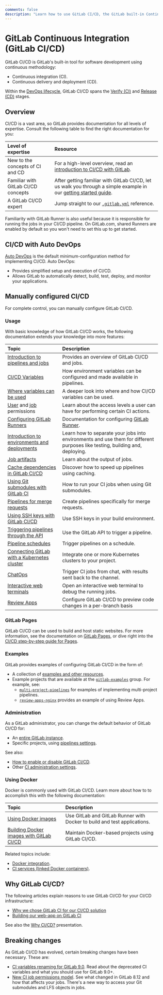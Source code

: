 ```yaml
---
comments: false
description: "Learn how to use GitLab CI/CD, the GitLab built-in Continuous Integration, Continuous Deployment, and Continuous Delivery toolset to build, test, and deploy your application."
---
```


# GitLab Continuous Integration (GitLab CI/CD)

GitLab CI/CD is GitLab's built-in tool for software development using continuous methodology:

- Continuous integration (CI).
- Continuous delivery and deployment (CD).

Within the [DevOps lifecycle](../README.md#the-entire-devops-lifecycle), GitLab CI/CD spans
the [Verify (CI)](../README.md#verify) and [Release (CD)](../README.md#release) stages.

## Overview

CI/CD is a vast area, so GitLab provides documentation for all levels of expertise. Consult the following table to find the right documentation for you:

| Level of expertise                  | Resource                                                                                                                                  |
|:------------------------------------|:------------------------------------------------------------------------------------------------------------------------------------------|
| New to the concepts of CI and CD    | For a high-level overview, read an [introduction to CI/CD with GitLab](introduction/index.md).                                            |
| Familiar with GitLab CI/CD concepts | After getting familiar with GitLab CI/CD, let us walk you through a simple example in our [getting started guide](quick_start/README.md). |
| A GitLab CI/CD expert               | Jump straight to our [`.gitlab.yml`](yaml/README.md) reference.                                                                           |

Familiarity with GitLab Runner is also useful because it is responsible for running the jobs in your
CI/CD pipeline. On GitLab.com, shared Runners are enabled by default so you won't need to set this up to get started.

## CI/CD with Auto DevOps

[Auto DevOps](../topics/autodevops/index.md) is the default minimum-configuration method for
implementing CI/CD. Auto DevOps:

- Provides simplified setup and execution of CI/CD.
- Allows GitLab to automatically detect, build, test, deploy, and monitor your applications.

## Manually configured CI/CD

For complete control, you can manually configure GitLab CI/CD.

### Usage

With basic knowledge of how GitLab CI/CD works, the following documentation extends your knowledge
into more features:

| Topic                                                                                                  | Description                                                                                                                  |
|:-------------------------------------------------------------------------------------------------------|:-----------------------------------------------------------------------------------------------------------------------------|
| [Introduction to pipelines and jobs](pipelines.md)                                                     | Provides an overview of GitLab CI/CD and jobs.                                                                               |
| [CI/CD Variables](variables/README.md)                                                                 | How environment variables can be configured and made available in pipelines.                                                 |
| [Where variables can be used](variables/where_variables_can_be_used.md)                                | A deeper look into where and how CI/CD variables can be used.                                                                |
| [User](../user/permissions.md#gitlab-ci) and [job](../user/permissions.md#job-permissions) permissions | Learn about the access levels a user can have for performing certain CI actions.                                             |
| [Configuring GitLab Runners](runners/README.md)                                                        | Documentation for configuring [GitLab Runner](https://docs.gitlab.com/runner/).                                              |
| [Introduction to environments and deployments](environments.md)                                        | Learn how to separate your jobs into environments and use them for different purposes like testing, building and, deploying. |
| [Job artifacts](../user/project/pipelines/job_artifacts.md)                                            | Learn about the output of jobs.                                                                                              |
| [Cache dependencies in GitLab CI/CD](caching/index.md)                                                 | Discover how to speed up pipelines using caching.                                                                            |
| [Using Git submodules with GitLab CI](git_submodules.md)                                               | How to run your CI jobs when using Git submodules.                                                                           |
| [Pipelines for merge requests](merge_request_pipelines/index.md)                                       | Create pipelines specifically for merge requests.                                                                            |
| [Using SSH keys with GitLab CI/CD](ssh_keys/README.md)                                                 | Use SSH keys in your build environment.                                                                                      |
| [Triggering pipelines through the API](triggers/README.md)                                             | Use the GitLab API to trigger a pipeline.                                                                                    |
| [Pipeline schedules](../user/project/pipelines/schedules.md)                                           | Trigger pipelines on a schedule.                                                                                             |
| [Connecting GitLab with a Kubernetes cluster](../user/project/clusters/index.md)                       | Integrate one or more Kubernetes clusters to your project.                                                                   |
| [ChatOps](chatops/README.md)                                                                           | Trigger CI jobs from chat, with results sent back to the channel.                                                            |
| [Interactive web terminals](interactive_web_terminal/index.md)                                         | Open an interactive web terminal to debug the running jobs.                                                                  |
| [Review Apps](review_apps/index.md)                                                                    | Configure GitLab CI/CD to preview code changes in a per-branch basis                                                         |

### GitLab Pages

GitLab CI/CD can be used to build and host static websites. For more information, see the
documentation on [GitLab Pages](../user/project/pages/index.md),
or dive right into the [CI/CD step-by-step guide for Pages](../user/project/pages/getting_started_part_four.md).

### Examples

GitLab provides examples of configuring GitLab CI/CD in the form of:

- A collection of [examples and other resources](examples/README.md).
- Example projects that are available at the [`gitlab-examples`](https://gitlab.com/gitlab-examples) group. For example, see:
  - [`multi-project-pipelines`](https://gitlab.com/gitlab-examples/multi-project-pipelines) for examples of implementing multi-project pipelines.
  - [`review-apps-nginx`](https://gitlab.com/gitlab-examples/review-apps-nginx/) provides an example of using Review Apps.

### Administration

As a GitLab administrator, you can change the default behavior of GitLab CI/CD for:

- An [entire GitLab instance](../user/admin_area/settings/continuous_integration.md).
- Specific projects, using [pipelines settings](../user/project/pipelines/settings.md).

See also:

- [How to enable or disable GitLab CI/CD](enable_or_disable_ci.md).
- Other [CI administration settings](../administration/index.md#continuous-integration-settings).

### Using Docker

Docker is commonly used with GitLab CI/CD. Learn more about how to to accomplish this with the following
documentation:

| Topic                                                                    | Description                                                              |
|:-------------------------------------------------------------------------|:-------------------------------------------------------------------------|
| [Using Docker images](docker/using_docker_images.md)                     | Use GitLab and GitLab Runner with Docker to build and test applications. |
| [Building Docker images with GitLab CI/CD](docker/using_docker_build.md) | Maintain Docker-based projects using GitLab CI/CD.                       |

Related topics include:

- [Docker integration](docker/README.md).
- [CI services (linked Docker containers)](services/README.md).

## Why GitLab CI/CD?

The following articles explain reasons to use GitLab CI/CD for your CI/CD infrastructure:

- [Why we chose GitLab CI for our CI/CD solution](https://about.gitlab.com/2016/10/17/gitlab-ci-oohlala/)
- [Building our web-app on GitLab CI](https://about.gitlab.com/2016/07/22/building-our-web-app-on-gitlab-ci/)

See also the [Why CI/CD?](https://docs.google.com/presentation/d/1OGgk2Tcxbpl7DJaIOzCX4Vqg3dlwfELC3u2jEeCBbDk) presentation.

## Breaking changes

As GitLab CI/CD has evolved, certain breaking changes have been necessary. These are:

- [CI variables renaming for GitLab 9.0](variables/README.md#gitlab-90-renaming). Read about the
  deprecated CI variables and what you should use for GitLab 9.0+.
- [New CI job permissions model](../user/project/new_ci_build_permissions_model.md).
  See what changed in GitLab 8.12 and how that affects your jobs.
  There's a new way to access your Git submodules and LFS objects in jobs.
